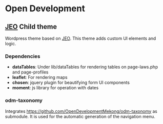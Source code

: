 # Open Development
## [JEO](http://github.com/oeco/jeo) Child theme

Wordpress theme based on [JEO](http://github.com/oeco/jeo). This theme adds custom UI elements and logic.

### Dependencies

- **dataTables**: Under lib/dataTables for rendering tables on page-laws.php and page-profiles
- **leaflet**: For rendering maps
- **chosen**: jquery plugin for beautifying form UI components
- **moment**: js library for operation with dates

### odm-taxonomy

Integrates https://github.com/OpenDevelopmentMekong/odm-taxonomy as submodule. It is used for the automatic generation of the  navigation menu.
